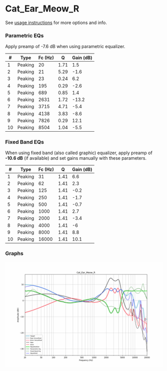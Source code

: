 # Cat_Ear_Meow_R
See [usage instructions](https://github.com/jaakkopasanen/AutoEq#usage) for more options and info.

### Parametric EQs
Apply preamp of -7.6 dB when using parametric equalizer.

|   # | Type    |   Fc (Hz) |    Q |   Gain (dB) |
|-----|---------|-----------|------|-------------|
|   1 | Peaking |        20 | 1.71 |         1.5 |
|   2 | Peaking |        21 | 5.29 |        -1.6 |
|   3 | Peaking |        23 | 0.24 |         6.2 |
|   4 | Peaking |       195 | 0.29 |        -2.6 |
|   5 | Peaking |       689 | 0.85 |         1.4 |
|   6 | Peaking |      2631 | 1.72 |       -13.2 |
|   7 | Peaking |      3715 | 4.71 |        -5.4 |
|   8 | Peaking |      4138 | 3.83 |        -8.6 |
|   9 | Peaking |      7826 | 0.29 |        12.1 |
|  10 | Peaking |      8504 | 1.04 |        -5.5 |

### Fixed Band EQs
When using fixed band (also called graphic) equalizer, apply preamp of **-10.6 dB** (if available) and set gains manually with these parameters.

|   # | Type    |   Fc (Hz) |    Q |   Gain (dB) |
|-----|---------|-----------|------|-------------|
|   1 | Peaking |        31 | 1.41 |         6.6 |
|   2 | Peaking |        62 | 1.41 |         2.3 |
|   3 | Peaking |       125 | 1.41 |        -0.2 |
|   4 | Peaking |       250 | 1.41 |        -1.7 |
|   5 | Peaking |       500 | 1.41 |        -0.7 |
|   6 | Peaking |      1000 | 1.41 |         2.7 |
|   7 | Peaking |      2000 | 1.41 |        -3.4 |
|   8 | Peaking |      4000 | 1.41 |        -6   |
|   9 | Peaking |      8000 | 1.41 |         8.8 |
|  10 | Peaking |     16000 | 1.41 |        10.1 |

### Graphs
![](./Cat_Ear_Meow_R.png)

